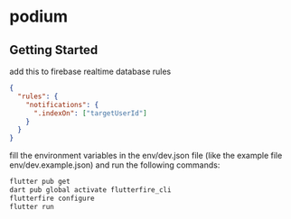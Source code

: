 # podium

## Getting Started

add this to firebase realtime database rules

```json
{
  "rules": {
    "notifications": {
      ".indexOn": ["targetUserId"]
    }
  }
}
```

fill the environment variables in the env/dev.json file (like the example file env/dev.example.json) and run the following commands:

```bash
flutter pub get
dart pub global activate flutterfire_cli
flutterfire configure
flutter run
```
